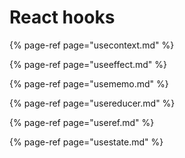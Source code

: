 # React hooks

{% page-ref page="usecontext.md" %}

{% page-ref page="useeffect.md" %}

{% page-ref page="usememo.md" %}

{% page-ref page="usereducer.md" %}

{% page-ref page="useref.md" %}

{% page-ref page="usestate.md" %}



